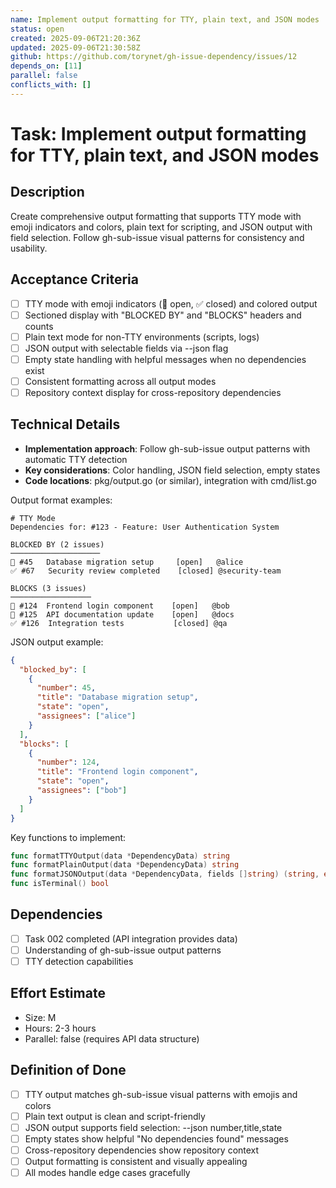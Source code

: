 ```yaml
---
name: Implement output formatting for TTY, plain text, and JSON modes
status: open
created: 2025-09-06T21:20:36Z
updated: 2025-09-06T21:30:58Z
github: https://github.com/torynet/gh-issue-dependency/issues/12
depends_on: [11]
parallel: false
conflicts_with: []
---
```


# Task: Implement output formatting for TTY, plain text, and JSON modes

## Description
Create comprehensive output formatting that supports TTY mode with emoji indicators and colors, plain text for scripting, and JSON output with field selection. Follow gh-sub-issue visual patterns for consistency and usability.

## Acceptance Criteria
- [ ] TTY mode with emoji indicators (🔵 open, ✅ closed) and colored output
- [ ] Sectioned display with "BLOCKED BY" and "BLOCKS" headers and counts
- [ ] Plain text mode for non-TTY environments (scripts, logs)
- [ ] JSON output with selectable fields via --json flag
- [ ] Empty state handling with helpful messages when no dependencies exist
- [ ] Consistent formatting across all output modes
- [ ] Repository context display for cross-repository dependencies

## Technical Details
- **Implementation approach**: Follow gh-sub-issue output patterns with automatic TTY detection
- **Key considerations**: Color handling, JSON field selection, empty states
- **Code locations**: pkg/output.go (or similar), integration with cmd/list.go

Output format examples:
```text
# TTY Mode
Dependencies for: #123 - Feature: User Authentication System

BLOCKED BY (2 issues)
────────────────────
🔵 #45   Database migration setup     [open]   @alice
✅ #67   Security review completed    [closed] @security-team

BLOCKS (3 issues)
──────────────────
🔵 #124  Frontend login component    [open]   @bob
🔵 #125  API documentation update    [open]   @docs
✅ #126  Integration tests           [closed] @qa
```

JSON output example:
```json
{
  "blocked_by": [
    {
      "number": 45,
      "title": "Database migration setup",
      "state": "open",
      "assignees": ["alice"]
    }
  ],
  "blocks": [
    {
      "number": 124,
      "title": "Frontend login component", 
      "state": "open",
      "assignees": ["bob"]
    }
  ]
}
```

Key functions to implement:
```go
func formatTTYOutput(data *DependencyData) string
func formatPlainOutput(data *DependencyData) string  
func formatJSONOutput(data *DependencyData, fields []string) (string, error)
func isTerminal() bool
```

## Dependencies
- [ ] Task 002 completed (API integration provides data)
- [ ] Understanding of gh-sub-issue output patterns
- [ ] TTY detection capabilities

## Effort Estimate
- Size: M
- Hours: 2-3 hours
- Parallel: false (requires API data structure)

## Definition of Done
- [ ] TTY output matches gh-sub-issue visual patterns with emojis and colors
- [ ] Plain text output is clean and script-friendly
- [ ] JSON output supports field selection: --json number,title,state
- [ ] Empty states show helpful "No dependencies found" messages
- [ ] Cross-repository dependencies show repository context
- [ ] Output formatting is consistent and visually appealing
- [ ] All modes handle edge cases gracefully

